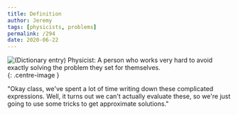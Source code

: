 ```yaml
---
title: Definition
author: Jeremy
tags: [physicists, problems]
permalink: /294
date: 2020-06-22
---
```


![(Dictionary entry) Physicist: A person who works very hard to avoid exactly solving the problem they set for themselves.](https://res.cloudinary.com/dh3hm8pb7/image/upload/c_scale,q_auto:best,w_615/v1535842782/Handwaving/Published/Definition.png){: .centre-image }

"Okay class, we've spent a lot of time writing down these complicated expressions. Well, it turns out we can't actually evaluate these, so we're just going to use some tricks to get approximate solutions."
